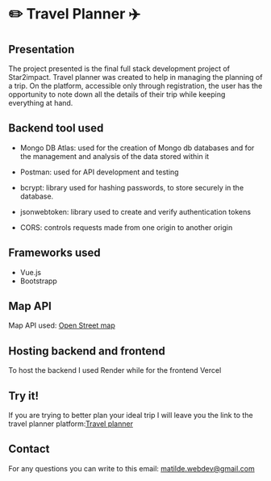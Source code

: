 # ✏️ Travel Planner ✈️

## Presentation

The project presented is the final full stack development project of Star2impact.
Travel planner was created to help in managing the planning of a trip. On the platform, accessible only through registration, the user has the opportunity to note down all the details of their trip while keeping everything at hand.

##  Backend tool used

- Mongo DB Atlas: used for the creation of Mongo db databases and for the management and analysis of the data stored within it

- Postman: used for API development and testing 

- bcrypt: library used for hashing passwords, to store securely in the database.

- jsonwebtoken: library used to create and verify authentication tokens

- CORS: controls requests made from one origin to another origin

## Frameworks used

- Vue.js
- Bootstrapp

## Map API 

Map API used: [Open Street map](https://www.openstreetmap.org/)

## Hosting backend and frontend

To host the backend I used Render while for the frontend Vercel

## Try it!

If you are trying to better plan your ideal trip I will leave you the link to the travel planner platform:[Travel planner](https://travel-planner-mati-webdevs-projects.vercel.app/)

## Contact 

For any questions you can write to this email: [matilde.webdev@gmail.com](matilde.webdev@gmail.com)